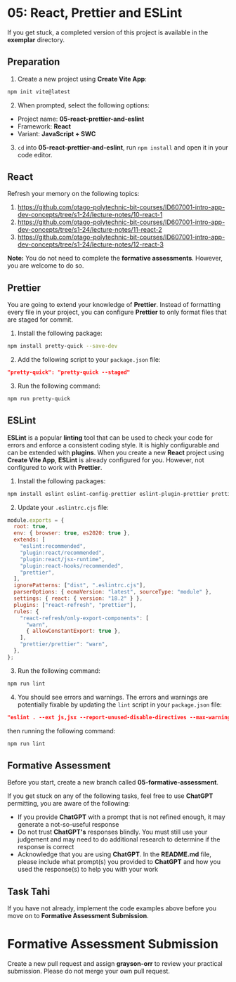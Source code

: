 # 05: React, Prettier and ESLint

If you get stuck, a completed version of this project is available in the **exemplar** directory.

## Preparation

1. Create a new project using **Create Vite App**:

```bash
npm init vite@latest
```

2. When prompted, select the following options:

- Project name: **05-react-prettier-and-eslint**
- Framework: **React**
- Variant: **JavaScript + SWC**

3. `cd` into **05-react-prettier-and-eslint**, run `npm install` and open it in your code editor.

## React

Refresh your memory on the following topics:

1. https://github.com/otago-polytechnic-bit-courses/ID607001-intro-app-dev-concepts/tree/s1-24/lecture-notes/10-react-1
2. https://github.com/otago-polytechnic-bit-courses/ID607001-intro-app-dev-concepts/tree/s1-24/lecture-notes/11-react-2
3. https://github.com/otago-polytechnic-bit-courses/ID607001-intro-app-dev-concepts/tree/s1-24/lecture-notes/12-react-3

**Note:** You do not need to complete the **formative assessments**. However, you are welcome to do so.

## Prettier

You are going to extend your knowledge of **Prettier**. Instead of formatting every file in your project, you can configure **Prettier** to only format files that are staged for commit.

1. Install the following package:

```bash
npm install pretty-quick --save-dev
```

2. Add the following script to your `package.json` file:

```json
"pretty-quick": "pretty-quick --staged"
```

3. Run the following command:

```bash
npm run pretty-quick
```

## ESLint

**ESLint** is a popular **linting** tool that can be used to check your code for errors and enforce a consistent coding style. It is highly configurable and can be extended with **plugins**. When you create a new **React** project using **Create Vite App**, **ESLint** is already configured for you. However, not configured to work with **Prettier**.

1. Install the following packages:

```bash
npm install eslint eslint-config-prettier eslint-plugin-prettier prettier --save-dev
```

2. Update your `.eslintrc.cjs` file:

```js
module.exports = {
  root: true,
  env: { browser: true, es2020: true },
  extends: [
    "eslint:recommended",
    "plugin:react/recommended",
    "plugin:react/jsx-runtime",
    "plugin:react-hooks/recommended",
    "prettier",
  ],
  ignorePatterns: ["dist", ".eslintrc.cjs"],
  parserOptions: { ecmaVersion: "latest", sourceType: "module" },
  settings: { react: { version: "18.2" } },
  plugins: ["react-refresh", "prettier"],
  rules: {
    "react-refresh/only-export-components": [
      "warn",
      { allowConstantExport: true },
    ],
    "prettier/prettier": "warn",
  },
};
```

3. Run the following command:

```bash
npm run lint
```

4. You should see errors and warnings. The errors and warnings are potentially fixable by updating the `lint` script in your `package.json` file:

```json
"eslint . --ext js,jsx --report-unused-disable-directives --max-warnings 0 --fix"
```

then running the following command:

```bash
npm run lint
```

## Formative Assessment

Before you start, create a new branch called **05-formative-assessment**.

If you get stuck on any of the following tasks, feel free to use **ChatGPT** permitting, you are aware of the following:

- If you provide **ChatGPT** with a prompt that is not refined enough, it may generate a not-so-useful response
- Do not trust **ChatGPT's** responses blindly. You must still use your judgement and may need to do additional research to determine if the response is correct
- Acknowledge that you are using **ChatGPT**. In the **README.md** file, please include what prompt(s) you provided to **ChatGPT** and how you used the response(s) to help you with your work

## Task Tahi

If you have not already, implement the code examples above before you move on to **Formative Assessment Submission**.

# Formative Assessment Submission

Create a new pull request and assign **grayson-orr** to review your practical submission. Please do not merge your own pull request.
